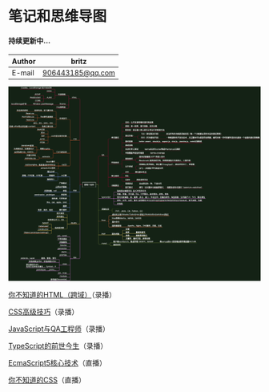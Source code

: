 # 笔记和思维导图

#### 持续更新中...

| Author 	| britz            	|
|--------	|------------------	|
| E-mail 	| 906443185@qq.com 	|

![前端工程师](./images/前端工程师.png)

[你不知道的HTML（跨域）](./note/你不知道的HTML.md)（录播）

[CSS高级技巧](./note/CSS高级技巧.md)（录播）

[JavaScript与QA工程师](./note/JavaScript和QA工程师.md)（录播）

[TypeScript的前世今生](./note/TypeScript的前世今生.md)（录播）

[EcmaScript5核心技术](./note/EcmaScript5核心技术.md)（直播）

[你不知道的CSS](./note/你不知道的CSS.md)（直播）

